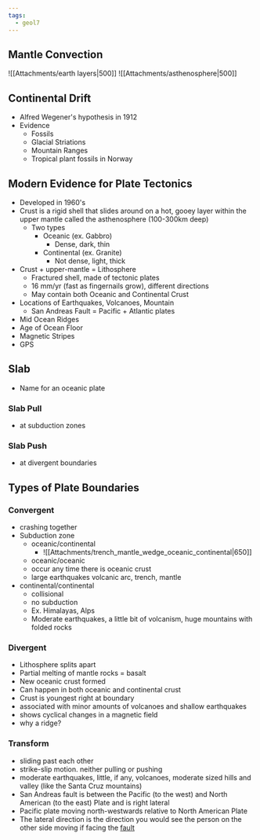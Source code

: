 ```yaml
---
tags:
  - geol7
---
```


## Mantle Convection
![[Attachments/earth layers|500]]
![[Attachments/asthenosphere|500]]
## Continental Drift
* Alfred Wegener's hypothesis in 1912
* Evidence
	* Fossils
	* Glacial Striations
	* Mountain Ranges
	* Tropical plant fossils in Norway
## Modern Evidence for Plate Tectonics
* Developed in 1960's 
* Crust is a rigid shell that slides around on a hot, gooey layer within the upper mantle called the asthenosphere (100-300km deep)
	* Two types
		* Oceanic (ex. Gabbro)
			* Dense, dark, thin
		* Continental (ex. Granite)
			* Not dense, light, thick
* Crust + upper-mantle = Lithosphere
	* Fractured shell, made of tectonic plates
	* 16 mm/yr (fast as fingernails grow), different directions
	* May contain both Oceanic and Continental Crust
* Locations of Earthquakes, Volcanoes, Mountain 
	* San Andreas Fault = Pacific + Atlantic plates
* Mid Ocean Ridges
* Age of Ocean Floor
* Magnetic Stripes
* GPS
## Slab
* Name for an oceanic plate
### Slab Pull
* at subduction zones
### Slab Push
* at divergent boundaries
## Types of Plate Boundaries
### Convergent
* crashing together
* Subduction zone
	* oceanic/continental
		* ![[Attachments/trench_mantle_wedge_oceanic_continental|650]]
	* oceanic/oceanic
	* occur any time there is oceanic crust
	* large earthquakes volcanic arc, trench, mantle
* continental/continental
	* collisional
	* no subduction
	* Ex. Himalayas, Alps
	* Moderate earthquakes, a little bit of volcanism, huge mountains with folded rocks
### Divergent
* Lithosphere splits apart
* Partial melting of mantle rocks = basalt
* New oceanic crust formed
* Can happen in both oceanic and continental crust
* Crust is youngest right at boundary
* associated with minor amounts of volcanoes and shallow earthquakes
* shows cyclical changes in a magnetic field
* why a ridge?
### Transform
* sliding past each other
* strike-slip motion. neither pulling or pushing 
* moderate earthquakes, little, if any, volcanoes, moderate sized hills and valley (like the Santa Cruz mountains)
* San Andreas fault is between the Pacific (to the west) and North American (to the east) Plate and is right lateral
* Pacific plate moving north-westwards relative to North American Plate
* The lateral direction is the direction you would see the person on the other side moving if facing the [fault](13%20-%20Faults%20and%20Folds.md)
